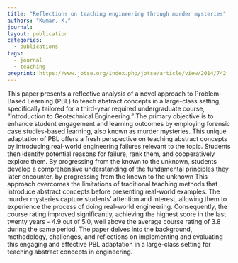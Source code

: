 ```yaml
---
title: "Reflections on teaching engineering through murder mysteries"
authors: "Kumar, K."
journal: 
layout: publication
categories: 
  - publications
tags:
  - journal
  - teaching
preprint: https://www.jotse.org/index.php/jotse/article/view/2014/742
---
```


This paper presents a reflective analysis of a novel approach to Problem-Based Learning (PBL) to teach abstract concepts in a large-class setting, specifically tailored for a third-year required undergraduate course, “Introduction to Geotechnical Engineering.” The primary objective is to enhance student engagement and learning outcomes by employing forensic case studies-based learning, also known as murder mysteries. This unique adaptation of PBL offers a fresh perspective on teaching abstract concepts by introducing real-world engineering failures relevant to the topic. Students then identify potential reasons for failure, rank them, and cooperatively explore them. By progressing from the known to the unknown, students develop a comprehensive understanding of the fundamental principles they later encounter. by progressing from the known to the unknown This approach overcomes the limitations of traditional teaching methods that introduce abstract concepts before presenting real-world examples. The murder mysteries capture students’ attention and interest, allowing them to experience the process of doing real-world engineering. Consequently, the course rating improved significantly, achieving the highest score in the last twenty years - 4.9 out of 5.0, well above the average course rating of 3.8 during the same period. The paper delves into the background, methodology, challenges, and reflections on implementing and evaluating this engaging and effective PBL adaptation in a large-class setting for teaching abstract concepts in engineering.
